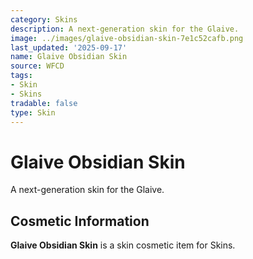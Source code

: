 ```yaml
---
category: Skins
description: A next-generation skin for the Glaive.
image: ../images/glaive-obsidian-skin-7e1c52cafb.png
last_updated: '2025-09-17'
name: Glaive Obsidian Skin
source: WFCD
tags:
- Skin
- Skins
tradable: false
type: Skin
---
```


# Glaive Obsidian Skin

A next-generation skin for the Glaive.

## Cosmetic Information

**Glaive Obsidian Skin** is a skin cosmetic item for Skins.

